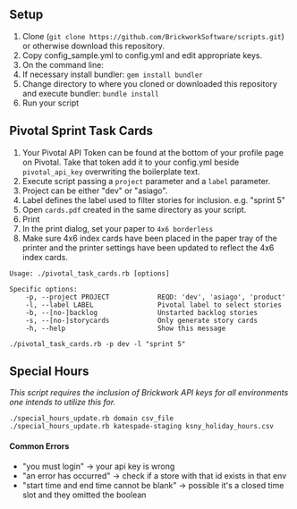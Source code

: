 ## Setup

1. Clone (`git clone https://github.com/BrickworkSoftware/scripts.git`) or otherwise download this repository.
1. Copy config_sample.yml to config.yml and edit appropriate keys.
1. On the command line:
  1. If necessary install bundler: `gem install bundler`
  1. Change directory to where you cloned or downloaded this repository and execute bundler: `bundle install`
1. Run your script

## Pivotal Sprint Task Cards

1. Your Pivotal API Token can be found at the bottom of your profile page on Pivotal. Take that token add it to your config.yml beside `pivotal_api_key` overwriting the boilerplate text.
1. Execute script passing a `project` parameter and a `label` parameter.
  1. Project can be either "dev" or "asiago".
  2. Label defines the label used to filter stories for inclusion. e.g. "sprint 5"
1. Open `cards.pdf` created in the same directory as your script.
1. Print
  1. In the print dialog, set your paper to `4x6 borderless`
  1. Make sure 4x6 index cards have been placed in the paper tray of the printer and the printer settings have been updated to reflect the 4x6 index cards.


```
Usage: ./pivotal_task_cards.rb [options]

Specific options:
    -p, --project PROJECT            REQD: 'dev', 'asiago', 'product'
    -l, --label LABEL                Pivotal label to select stories
    -b, --[no-]backlog               Unstarted backlog stories
    -s, --[no-]storycards            Only generate story cards
    -h, --help                       Show this message

./pivotal_task_cards.rb -p dev -l "sprint 5"
```



## Special Hours

*This script requires the inclusion of Brickwork API keys for all environments one intends to utilize this for.*

```
./special_hours_update.rb domain csv_file
./special_hours_update.rb katespade-staging ksny_holiday_hours.csv
```

#### Common Errors
* "you must login" -> your api key is wrong
* "an error has occurred" -> check if a store with that id exists in that env
* "start time and end time cannot be blank" -> possible it's a closed time slot and they omitted the boolean
